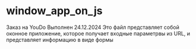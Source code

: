 # window_app_on_js
Заказ на YouDo
Выполнен 24.12.2024
Это файл представляет собой оконное приложение, которое получает входные параметрвы из URL, и представляет информацию в виде формы
